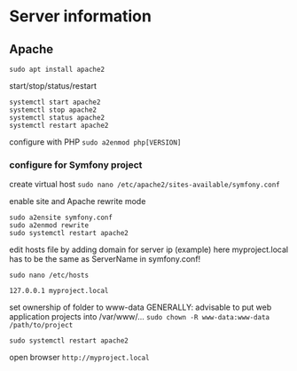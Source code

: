 # Server information
## Apache
```sudo apt install apache2```

start/stop/status/restart
```
systemctl start apache2
systemctl stop apache2
systemctl status apache2
systemctl restart apache2
```

configure with PHP
```sudo a2enmod php[VERSION]```

### configure for Symfony project
create virtual host
```sudo nano /etc/apache2/sites-available/symfony.conf```

enable site and Apache rewrite mode
```
sudo a2ensite symfony.conf
sudo a2enmod rewrite
sudo systemctl restart apache2
```

edit hosts file by adding domain for server ip (example)
here myproject.local has to be the same as ServerName in symfony.conf!
```
sudo nano /etc/hosts

127.0.0.1 myproject.local
```

set ownership of folder to www-data
GENERALLY: advisable to put web application projects into /var/www/...
```sudo chown -R www-data:www-data /path/to/project```

```sudo systemctl restart apache2```

open browser
```http://myproject.local```
